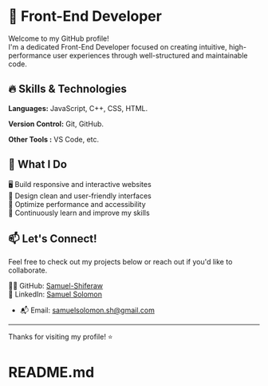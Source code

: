 # 🚀 Front-End Developer

Welcome to my GitHub profile!  
I'm a dedicated Front-End Developer focused on creating intuitive, high-performance user experiences through well-structured and maintainable code.

## 🔥 Skills & Technologies

**Languages:** JavaScript, C++, CSS, HTML.

**Version Control:** Git, GitHub.

**Other Tools :** VS Code, etc.

## 📌 What I Do

 🖥️ Build responsive and interactive websites  
 🎨 Design clean and user-friendly interfaces  
 🔧 Optimize performance and accessibility  
 🚀 Continuously learn and improve my skills

  
## 📫 Let's Connect!

Feel free to check out my projects below or reach out if you'd like to collaborate.

🧑‍💻 GitHub: [Samuel-Shiferaw](https://github.com/Samuel-Shiferaw)  
💼 LinkedIn: [Samuel Solomon](https://www.linkedin.com/in/slaimdiu/)  
- 📬 Email: [samuelsolomon.sh@gmail.com](mailto:samuelsolomon.sh@gmail.com)

---

Thanks for visiting my profile! ⭐  
# README.md
